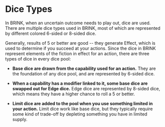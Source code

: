 # Dice Types

In BRINK, when an uncertain outcome needs to play out, dice are used. There are multiple dice types used in BRINK, most of which are represented by different colored 6-sided or 8-sided dice.

Generally, results of 5 or better are good -- they generate Effect, which is used to determine if you succeed at your actions. Since the dice in BRINK represent elements of the fiction in effect for an action, there are three types of dice in every dice pool:

* **Base dice are drawn from the capability used for an action.** They are the foundation of any dice pool, and are represented by 6-sided dice.  

* **When a capability has a modifier linked to it, some base dice are swapped out for Edge dice.** Edge dice are represented by 8-sided dice, which means they have a higher chance to roll a 5 or better. 

* **Limit dice are added to the pool when you use something limited in your action.** Limit dice work like base dice, but they typically require some kind of trade-off by depleting something you have in limited supply.